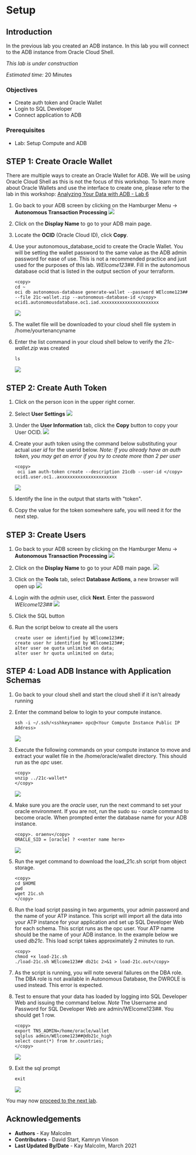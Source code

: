 # Setup

## Introduction
In the previous lab you created an ADB instance.  In this lab you will connect to the ADB instance from Oracle Cloud Shell.

*This lab is under construction*

*Estimated time:* 20 Minutes

### Objectives
- Create auth token and Oracle Wallet 
- Login to SQL Developer
- Connect application to ADB

### Prerequisites
- Lab: Setup Compute and ADB

## **STEP 1:** Create Oracle Wallet
There are multiple ways to create an Oracle Wallet for ADB.  We will be using Oracle Cloud Shell as this is not the focus of this workshop.  To learn more about Oracle Wallets and use the interface to create one, please refer to the lab in this workshop: [Analyzing Your Data with ADB - Lab 6](https://apexapps.oracle.com/pls/apex/dbpm/r/livelabs/view-workshop?p180_id=553)

1.  Go back to your ADB screen by clicking on the Hamburger Menu -> **Autonomous Transaction Processing** 
      ![](./images/select-atp.png " ")

2.  Click on the **Display Name** to go to your ADB main page.
   
3.  Locate the **OCID** (Oracle Cloud ID), click **Copy**.  

4.  Use your autonomous\_database\_ocid to create the Oracle Wallet. You will be setting the wallet password to the same value as the ADB admin password for ease of use. This is not a recommended practice and just used for the purposes of this lab. *WElcome123##*. Fill in the autonomous database ocid that is listed in the output section of your terraform.
   
      ````
      <copy>
      cd ~
      oci db autonomous-database generate-wallet --password WElcome123## --file 21c-wallet.zip --autonomous-database-id </copy> ocid1.autonomousdatabase.oc1.iad.xxxxxxxxxxxxxxxxxxxxxx
      ````

      ![](./images/wallet.png " ")

5.  The wallet file will be downloaded to your cloud shell file system in /home/yourtenancyname

6.  Enter the list command in your cloud shell below to verify the *21c-wallet.zip* was created
   
      ````
      ls
      ````
      ![](./images/wallet-created.png " ")

## **STEP 2:** Create Auth Token

1.  Click on the person icon in the upper right corner.
2.  Select **User Settings**
      ![](./images/select-user.png " ")

3.  Under the **User Information** tab, click the **Copy** button to copy your User OCID.
      ![](./images/copy-user-ocid.png " ")

4.  Create your auth token using the command below substituting your actual *user id* for the userid below.  *Note: If you already have an auth token, you may get an error if you try to create more than 2 per user*
   
      ````
      <copy>
       oci iam auth-token create --description 21cdb --user-id </copy> ocid1.user.oc1..axxxxxxxxxxxxxxxxxxxxxx
      ````
      ![](./images/token.png " ")

5.  Identify the line in the output that starts with "token".
6.  Copy the value for the token somewhere safe, you will need it for the next step.


## **STEP 3:** Create Users
1.  Go back to your ADB screen by clicking on the Hamburger Menu -> **Autonomous Transaction Processing** 
      ![](./images/select-atp.png " ")

2.  Click on the **Display Name** to go to your ADB main page.
      ![](./images/display-name.png " ")

3.  Click on the **Tools** tab, select **Database Actions**, a new browser will open up
      ![](./images/sql.png " ")

4.  Login with the *admin* user, click **Next**.  Enter the password *WElcome123##* 
      ![](./images/sql-signin.png " ")

5.  Click the SQL button
6.  Run the script below to create all the users

      ````
      create user oe identified by WElcome123##;
      create user hr identified by WElcome123##;
      alter user oe quota unlimited on data;
      alter user hr quota unlimited on data;
      ````


## **STEP 4:**  Load ADB Instance with Application Schemas
1. Go back to your cloud shell and start the cloud shell if it isn't already running
2. Enter the command below to login to your compute instance.    

    ````
    ssh -i ~/.ssh/<sshkeyname> opc@<Your Compute Instance Public IP Address>
    ````
      ![](./images/ssh.png " ")

3. Execute the following commands on your compute instance to move and extract your wallet file in the /home/oracle/wallet directory. This should run as the *opc* user. 

      ````
      <copy>
      unzip ../21c-wallet*
      </copy>
      ````
      ![](./images/sudo.png " ")

4. Make sure you are the *oracle* user, run the next command to set your oracle environment.  If you are not, run the sudo su - oracle command to become oracle.  When prompted enter the database name for your ADB instance. 

      ````
      <copy>. oraenv</copy>
      ORACLE_SID = [oracle] ? <<enter name here>
      ````

      ![](./images/oraenv.png " ")
   
5. Run the wget command to download the load_21c.sh script from object storage.

      ````
      <copy>
      cd $HOME
      pwd
      wget 21c.sh
      </copy>
      ````

6.   Run the load script passing in two arguments, your admin password and the name of your ATP instance.  This script will import all the data into your ATP instance for your application and set up SQL Developer Web for each schema.  This script runs as the opc user.  Your ATP name should be the name of your ADB instance.  In the example below we used *db21c*.  This load script takes approximately 2 minutes to run. 
   
      ``` 
      <copy> 
      chmod +x load-21c.sh
      ./load-21c.sh WElcome123## db21c 2>&1 > load-21c.out</copy>
     
      ```
7.  As the script is running, you will note several failures on the DBA role. The DBA role is not available in Autonomous Database, the DWROLE is used instead. This error is expected. 
   
8.  Test to ensure that your data has loaded by logging into SQL Developer Web and issuing the command below. *Note* The Username and Password for SQL Developer Web are admin/WElcome123##. You should get 1 row.  

      ````
      <copy>
      export TNS_ADMIN=/home/oracle/wallet
      sqlplus admin/WElcome123##@db21c_high
      select count(*) from hr.countries;
      </copy>
      ````
      ![](./images/export-tns.png " ")

9. Exit the sql prompt

    ````
    exit
    ````
    ![](./images/exit.png " ")

You may now [proceed to the next lab](#next).

## Acknowledgements
* **Authors** - Kay Malcolm
* **Contributors** - David Start, Kamryn Vinson
* **Last Updated By/Date** - Kay Malcolm, March 2021

